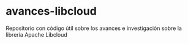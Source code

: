 # avances-libcloud
Repositorio con código útil sobre los avances e investigación sobre la librería Apache Libcloud
